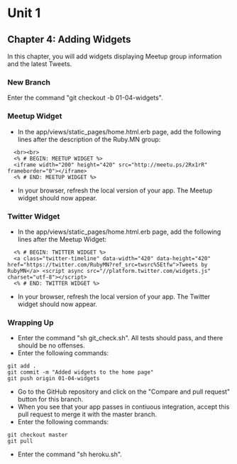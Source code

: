 # Unit 1
## Chapter 4: Adding Widgets

In this chapter, you will add widgets displaying Meetup group information and the latest Tweets.

### New Branch
Enter the command "git checkout -b 01-04-widgets".

### Meetup Widget
* In the app/views/static_pages/home.html.erb page, add the following lines after the description of the Ruby.MN group:
```
  <br><br>
  <% # BEGIN: MEETUP WIDGET %>
  <iframe width="200" height="420" src="http://meetu.ps/2Rx1rR" frameborder="0"></iframe>
  <% # END: MEETUP WIDGET %>
```
* In your browser, refresh the local version of your app.  The Meetup widget should now appear.


### Twitter Widget
* In the app/views/static_pages/home.html.erb page, add the following lines after the Meetup Widget:
```
  <% # BEGIN: TWITTER WIDGET %>
  <a class="twitter-timeline" data-width="420" data-height="420" href="https://twitter.com/RubyMN?ref_src=twsrc%5Etfw">Tweets by RubyMN</a> <script async src="//platform.twitter.com/widgets.js" charset="utf-8"></script>
  <% # END: TWITTER WIDGET %>
```
* In your browser, refresh the local version of your app.  The Twitter widget should now appear.

### Wrapping Up
* Enter the command "sh git_check.sh".  All tests should pass, and there should be no offenses.
* Enter the following commands:
```
git add .
git commit -m "Added widgets to the home page"
git push origin 01-04-widgets
```
* Go to the GitHub repository and click on the "Compare and pull request" button for this branch.
* When you see that your app passes in contiuous integration, accept this pull request to merge it with the master branch.
* Enter the following commands:
```
git checkout master
git pull
```
* Enter the command "sh heroku.sh".

